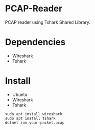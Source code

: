 # PCAP-Reader
PCAP reader using Tshark Shared Library.

# Dependencies
* Wireshark
* Tshark

# Install
- Ubuntu
- Wireshark
- Tshark
```
sudo apt install wireshark
sudo apt install tshark
dotnet run your-packet.pcap
```
